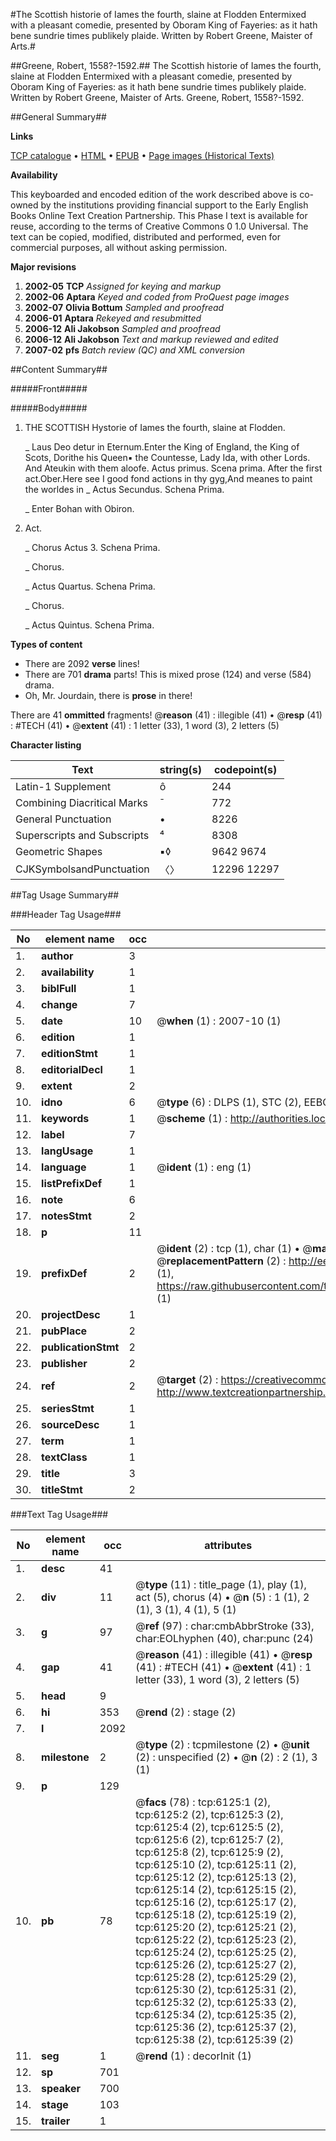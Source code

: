 #The Scottish historie of Iames the fourth, slaine at Flodden Entermixed with a pleasant comedie, presented by Oboram King of Fayeries: as it hath bene sundrie times publikely plaide. Written by Robert Greene, Maister of Arts.#

##Greene, Robert, 1558?-1592.##
The Scottish historie of Iames the fourth, slaine at Flodden Entermixed with a pleasant comedie, presented by Oboram King of Fayeries: as it hath bene sundrie times publikely plaide. Written by Robert Greene, Maister of Arts.
Greene, Robert, 1558?-1592.

##General Summary##

**Links**

[TCP catalogue](http://www.ota.ox.ac.uk/tcp/)  • 
[HTML](http://tei.it.ox.ac.uk/tcp/Texts-HTML/free/A02/A02168.html)  • 
[EPUB](http://tei.it.ox.ac.uk/tcp/Texts-EPUB/free/A02/A02168.epub) • 
[Page images (Historical Texts)](https://data.historicaltexts.jisc.ac.uk/view?pubId=eebo-99841536e&pageId=eebo-99841536e-6125-1)

**Availability**

This keyboarded and encoded edition of the
	       work described above is co-owned by the institutions
	       providing financial support to the Early English Books
	       Online Text Creation Partnership. This Phase I text is
	       available for reuse, according to the terms of Creative
	       Commons 0 1.0 Universal. The text can be copied,
	       modified, distributed and performed, even for
	       commercial purposes, all without asking permission.

**Major revisions**

1. __2002-05__ __TCP__ *Assigned for keying and markup*
1. __2002-06__ __Aptara__ *Keyed and coded from ProQuest page images*
1. __2002-07__ __Olivia Bottum__ *Sampled and proofread*
1. __2006-01__ __Aptara__ *Rekeyed and resubmitted*
1. __2006-12__ __Ali Jakobson__ *Sampled and proofread*
1. __2006-12__ __Ali Jakobson__ *Text and markup reviewed and edited*
1. __2007-02__ __pfs__ *Batch review (QC) and XML conversion*

##Content Summary##

#####Front#####

#####Body#####

1. THE SCOTTISH
Hystorie of Iames the
fourth, slaine at Flodden.

    _ Laus Deo detur in Eternum.Enter the King of England, the King of Scots, Dorithe his Queen▪
the Countesse, Lady Ida, with other Lords. And Ateukin with
them aloofe.
Actus primus. Scena prima.
After the first act.Ober.Here see I good fond actions in thy gyg,And meanes to paint the worldes in 
    _ Actus Secundus. Schena Prima.

    _ Enter Bohan with Obiron.
3. Act.

    _ Chorus Actus 3. Schena Prima.

    _ Chorus.

    _ Actus Quartus. Schena Prima.

    _ Chorus.

    _ Actus Quintus. Schena Prima.

**Types of content**

  * There are 2092 **verse** lines!
  * There are 701 **drama** parts! This is mixed prose (124) and verse (584) drama.
  * Oh, Mr. Jourdain, there is **prose** in there!

There are 41 **ommitted** fragments! 
 @__reason__ (41) : illegible (41)  •  @__resp__ (41) : #TECH (41)  •  @__extent__ (41) : 1 letter (33), 1 word (3), 2 letters (5)

**Character listing**


|Text|string(s)|codepoint(s)|
|---|---|---|
|Latin-1 Supplement|ô|244|
|Combining             Diacritical Marks|̄|772|
|General Punctuation|•|8226|
|Superscripts             and Subscripts|⁴|8308|
|Geometric Shapes|▪◊|9642 9674|
|CJKSymbolsandPunctuation|〈〉|12296 12297|

##Tag Usage Summary##

###Header Tag Usage###

|No|element name|occ|attributes|
|---|---|---|---|
|1.|__author__|3||
|2.|__availability__|1||
|3.|__biblFull__|1||
|4.|__change__|7||
|5.|__date__|10| @__when__ (1) : 2007-10 (1)|
|6.|__edition__|1||
|7.|__editionStmt__|1||
|8.|__editorialDecl__|1||
|9.|__extent__|2||
|10.|__idno__|6| @__type__ (6) : DLPS (1), STC (2), EEBO-CITATION (1), PROQUEST (1), VID (1)|
|11.|__keywords__|1| @__scheme__ (1) : http://authorities.loc.gov/ (1)|
|12.|__label__|7||
|13.|__langUsage__|1||
|14.|__language__|1| @__ident__ (1) : eng (1)|
|15.|__listPrefixDef__|1||
|16.|__note__|6||
|17.|__notesStmt__|2||
|18.|__p__|11||
|19.|__prefixDef__|2| @__ident__ (2) : tcp (1), char (1)  •  @__matchPattern__ (2) : ([0-9\-]+):([0-9IVX]+) (1), (.+) (1)  •  @__replacementPattern__ (2) : http://eebo.chadwyck.com/downloadtiff?vid=$1&page=$2 (1), https://raw.githubusercontent.com/textcreationpartnership/Texts/master/tcpchars.xml#$1 (1)|
|20.|__projectDesc__|1||
|21.|__pubPlace__|2||
|22.|__publicationStmt__|2||
|23.|__publisher__|2||
|24.|__ref__|2| @__target__ (2) : https://creativecommons.org/publicdomain/zero/1.0/ (1), http://www.textcreationpartnership.org/docs/. (1)|
|25.|__seriesStmt__|1||
|26.|__sourceDesc__|1||
|27.|__term__|1||
|28.|__textClass__|1||
|29.|__title__|3||
|30.|__titleStmt__|2||


###Text Tag Usage###

|No|element name|occ|attributes|
|---|---|---|---|
|1.|__desc__|41||
|2.|__div__|11| @__type__ (11) : title_page (1), play (1), act (5), chorus (4)  •  @__n__ (5) : 1 (1), 2 (1), 3 (1), 4 (1), 5 (1)|
|3.|__g__|97| @__ref__ (97) : char:cmbAbbrStroke (33), char:EOLhyphen (40), char:punc (24)|
|4.|__gap__|41| @__reason__ (41) : illegible (41)  •  @__resp__ (41) : #TECH (41)  •  @__extent__ (41) : 1 letter (33), 1 word (3), 2 letters (5)|
|5.|__head__|9||
|6.|__hi__|353| @__rend__ (2) : stage (2)|
|7.|__l__|2092||
|8.|__milestone__|2| @__type__ (2) : tcpmilestone (2)  •  @__unit__ (2) : unspecified (2)  •  @__n__ (2) : 2 (1), 3 (1)|
|9.|__p__|129||
|10.|__pb__|78| @__facs__ (78) : tcp:6125:1 (2), tcp:6125:2 (2), tcp:6125:3 (2), tcp:6125:4 (2), tcp:6125:5 (2), tcp:6125:6 (2), tcp:6125:7 (2), tcp:6125:8 (2), tcp:6125:9 (2), tcp:6125:10 (2), tcp:6125:11 (2), tcp:6125:12 (2), tcp:6125:13 (2), tcp:6125:14 (2), tcp:6125:15 (2), tcp:6125:16 (2), tcp:6125:17 (2), tcp:6125:18 (2), tcp:6125:19 (2), tcp:6125:20 (2), tcp:6125:21 (2), tcp:6125:22 (2), tcp:6125:23 (2), tcp:6125:24 (2), tcp:6125:25 (2), tcp:6125:26 (2), tcp:6125:27 (2), tcp:6125:28 (2), tcp:6125:29 (2), tcp:6125:30 (2), tcp:6125:31 (2), tcp:6125:32 (2), tcp:6125:33 (2), tcp:6125:34 (2), tcp:6125:35 (2), tcp:6125:36 (2), tcp:6125:37 (2), tcp:6125:38 (2), tcp:6125:39 (2)|
|11.|__seg__|1| @__rend__ (1) : decorInit (1)|
|12.|__sp__|701||
|13.|__speaker__|700||
|14.|__stage__|103||
|15.|__trailer__|1||

